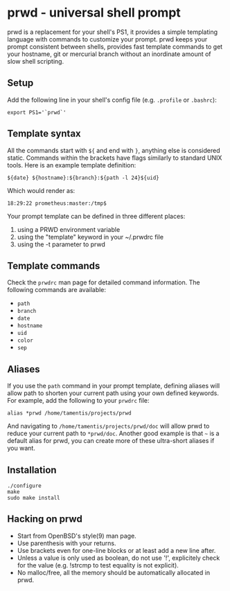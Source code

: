 # prwd - universal shell prompt

prwd is a replacement for your shell's PS1, it provides a simple templating
language with commands to customize your prompt.  prwd keeps your prompt
consistent between shells, provides fast template commands to get your
hostname, git or mercurial branch without an inordinate amount of slow shell
scripting.

## Setup
Add the following line in your shell's config file (e.g. `.profile` or `.bashrc`):

    export PS1='`prwd`'

## Template syntax
All the commands start with `${` and end with `}`, anything else is considered
static.  Commands within the brackets have flags similarly to standard UNIX
tools.  Here is an example template definition:

    ${date} ${hostname}:${branch}:${path -l 24}${uid}

Which would render as:

    18:29:22 prometheus:master:/tmp$

Your prompt template can be defined in three different places:
 1. using a PRWD environment variable
 2. using the "template" keyword in your ~/.prwdrc file
 3. using the -t parameter to prwd

## Template commands
Check the `prwdrc` man page for detailed command information.  The following
commands are available:
 - `path`
 - `branch`
 - `date`
 - `hostname`
 - `uid`
 - `color`
 - `sep`

## Aliases
If you use the `path` command in your prompt template, defining aliases will
allow path to shorten your current path using your own defined keywords.  For
example, add the following to your `prwdrc` file:

    alias *prwd /home/tamentis/projects/prwd

And navigating to `/home/tamentis/projects/prwd/doc` will allow prwd to reduce
your current path to `*prwd/doc`.  Another good example is that `~` is a
default alias for prwd, you can create more of these ultra-short aliases if you
want.

## Installation

    ./configure
    make
    sudo make install

## Hacking on prwd
 - Start from OpenBSD's style(9) man page.
 - Use parenthesis with your returns.
 - Use brackets even for one-line blocks or at least add a new line after.
 - Unless a value is only used as boolean, do not use '!', explicitely check
   for the value (e.g. !strcmp to test equality is not explicit).
 - No malloc/free, all the memory should be automatically allocated in prwd.
